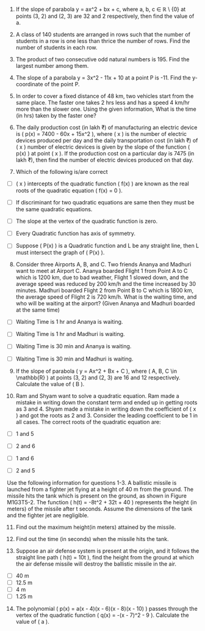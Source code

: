 1) If the slope of parabola y = ax^2 + bx + c, where a, b, c ∈ ℝ \ {0} at points (3, 2) and (2, 3) are 32 and 2 respectively, then find the value of a.

2) A class of 140 students are arranged in rows such that the number of students in a row is one less than thrice the number of rows. Find the number of students in each row.


3) The product of two consecutive odd natural numbers is 195. Find the largest number among them.


4) The slope of a parabola y = 3x^2 - 11x + 10 at a point P is -11. Find the y- coordinate of the point P.


5) In order to cover a fixed distance of 48 km, two vehicles start from the same place. The faster one takes 2 hrs less and has a speed 4 km/hr more than the slower one. Using the given information, What is the time (in hrs) taken by the faster one?


6) The daily production cost (in lakh ₹) of manufacturing an electric device is \( p(x) = 7400 - 60x + 15x^2 \), where \( x \) is the number of electric devices produced per day and the daily transportation cost (in lakh ₹) of \( x \) number of electric devices is given by the slope of the function \( p(x) \) at point \( x \). If the production cost on a particular day is 7475 (in lakh ₹), then find the number of electric devices produced on that day.


7) Which of the following is/are correct

- [ ] \( x \) intercepts of the quadratic function \( f(x) \) are known as the real roots of the quadratic equation \( f(x) = 0 \).

- [ ] If discriminant for two quadratic equations are same then they must be the same quadratic equations.

- [ ] The slope at the vertex of the quadratic function is zero.

- [ ] Every Quadratic function has axis of symmetry.

- [ ] Suppose \( P(x) \) is a Quadratic function and L be any straight line, then L must intersect the graph of \( P(x) \).



8) Consider three Airports A, B, and C. Two friends Ananya and Madhuri want to meet at Airport C. Ananya boarded Flight 1 from Point A to C which is 1200 km, due to bad weather, Flight 1 slowed down, and the average speed was reduced by 200 km/h and the time increased by 30 minutes. Madhuri boarded Flight 2 from Point B to C which is 1800 km, the average speed of Flight 2 is 720 km/h. What is the waiting time, and who will be waiting at the airport? (Given Ananya and Madhuri boarded at the same time)

- [ ] Waiting Time is 1 hr and Ananya is waiting.

- [ ] Waiting Time is 1 hr and Madhuri is waiting.

- [ ] Waiting Time is 30 min and Ananya is waiting.

- [ ] Waiting Time is 30 min and Madhuri is waiting.




9) If the slope of parabola \( y = Ax^2 + Bx + C \), where \( A, B, C \in \mathbb{R} \) at points (3, 2) and (2, 3) are 16 and 12 respectively.
Calculate the value of \( B \).



10) Ram and Shyam want to solve a quadratic equation. Ram made a mistake in writing down the constant term and ended up in getting roots as 3 and 4. Shyam made a mistake in writing down the coefficient of \( x \) and got the roots as 2 and 3. Consider the leading coefficient to be 1 in all cases. The correct roots of the quadratic equation are:

- [ ] 1 and 5
- [ ] 2 and 6
- [ ] 1 and 6
- [ ] 2 and 5





Use the following information for questions 1-3. A ballistic missile is launched from a fighter jet flying at a height of 40 m from the ground. The missile hits the tank which is present on the ground, as shown in Figure M1G3T5-2. The function \( h(t) = -8t^2 + 32t + 40 \) represents the height (in meters) of the missile after t seconds. Assume the dimensions of the tank and the fighter jet are negligible.


11) Find out the maximum height(in meters) attained by the missile.


12) Find out the time (in seconds) when the missile hits the tank.


13) Suppose an air defense system is present at the origin, and it follows the straight line path \( h(t) = 10t \), find the height from the ground at which the air defense missile will destroy the ballistic missile in the air.  

- [ ] 40 m
- [ ] 12.5 m
- [ ] 4 m
- [ ] 1.25 m

14) The polynomial \( p(x) = a(x - 4)(x - 6)(x - 8)(x - 10) \) passes through the vertex of the quadratic function \( q(x) = -(x - 7)^2 - 9 \). Calculate the value of \( a \).
